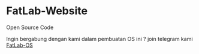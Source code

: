 # FatLab-Website
Open Source Code

Ingin bergabung dengan kami dalam pembuatan OS ini ? join telegram kami [FatLab-OS](https://t.me/fatlabOS)
